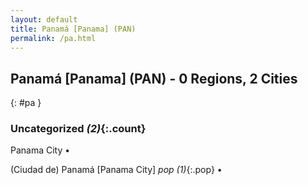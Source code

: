 ```yaml
---
layout: default
title: Panamá [Panama] (PAN)
permalink: /pa.html
---
```



## Panamá [Panama] (PAN) - 0 Regions, 2 Cities
{: #pa }





### Uncategorized _(2)_{:.count}


Panama City  •

(Ciudad de) Panamá [Panama City]  _pop (1)_{:.pop} •


 
